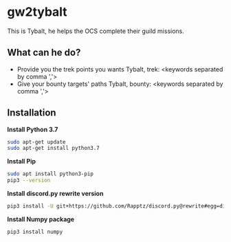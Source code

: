 # gw2tybalt
This is Tybalt, he helps the OCS  complete their guild missions.

## What can he do?
* Provide you the trek points you wants
  Tybalt, trek: <keywords separated by comma ','>
* Give your bounty targets' paths
  Tybalt, bounty: <keywords separated by comma ','>  
  
## Installation

**Install Python 3.7**  
```sh
sudo apt-get update
sudo apt-get install python3.7
```

**Install Pip**  
```sh
sudo apt install python3-pip
pip3 --version
```

**Install discord.py rewrite version**  
```sh
pip3 install -U git+https://github.com/Rapptz/discord.py@rewrite#egg=discord.py[voice]
```

**Install Numpy package**  
```sh
pip3 install numpy
```
